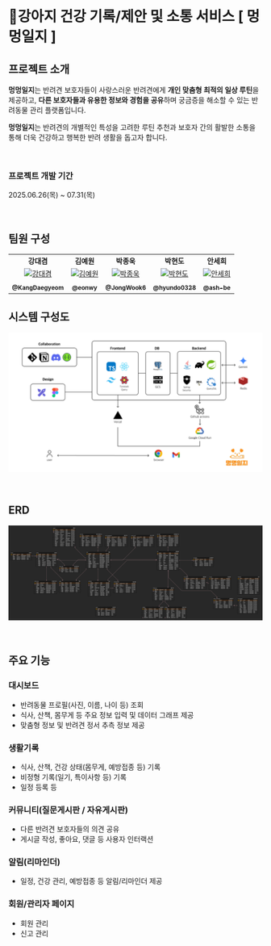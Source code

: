 # 🐶강아지 건강 기록/제안 및 소통 서비스 [ 멍멍일지 ]

## 프로젝트 소개

**멍멍일지**는 반려견 보호자들이 사랑스러운 반려견에게 **개인 맞춤형 최적의 일상 루틴**을 제공하고, **다른 보호자들과 유용한 정보와 경험을 공유**하며 궁금증을 해소할 수 있는 반려동물 관리 플랫폼입니다.

**멍멍일지**는 반려견의 개별적인 특성을 고려한 루틴 추천과 보호자 간의 활발한 소통을 통해 더욱 건강하고 행복한 반려 생활을 돕고자 합니다.

<br>

### 프로젝트 개발 기간

2025.06.26(목) ~ 07.31(목)

<br>

## 팀원 구성

<div>
  <table >
    <tbody>
      <tr>
        <td align="center"><b>강대겸</b></td>
        <td align="center"><b>김예원</b></td>
        <td align="center"><b>박종욱</b></td>
        <td align="center"><b>박현도</b></td>
        <td align="center"><b>안세희</b></td>
      </tr>
      <tr>
        <td align="center"><a href="https://github.com/KangDaegyeom"><img src="https://github.com/KangDaegyeom.png" width="100px;" alt="강대겸"/></a></td>
        <td align="center"><a href="https://github.com/eonwy"><img src="https://github.com/eonwy.png" width="100px;" alt="김예원"/></a></td>
        <td align="center"><a href="https://github.com/JongWook6"><img src="https://github.com/JongWook6.png" width="100px;" alt="박종욱"/></a></td>
        <td align="center"><a href="https://github.com/hyundo0328"><img src="https://github.com/hyundo0328.png" width="100px;" alt="박현도"/></a></td>
        <td align="center"><a href="https://github.com/ash-be"><img src="https://github.com/ash-be.png" width="100px;" alt="안세희"/></a></td>
      </tr>
      <tr>
        <td align="center"><a href="https://github.com/KangDaegyeom"><sub><b>@KangDaegyeom</b></sub></a></td>
        <td align="center"><a href="https://github.com/eonwy"><sub><b>@eonwy</b></sub></a></td>
        <td align="center"><a href="https://github.com/JongWook6"><sub><b>@JongWook6</b></sub></a></td>
        <td align="center"><a href="https://github.com/hyundo0328"><sub><b>@hyundo0328</b></sub></a></td>
        <td align="center"><a href="https://github.com/ash-be"><sub><b>@ash-be</b></sub></a></td>
      </tr>
    </tbody>
  </table>

</div>

## 시스템 구성도

![시스템 구성도](docs/images/system.png)

<br>

## ERD
![ERD](docs/images/404TNF.png)

<br>

## 주요 기능
### 대시보드
- 반려동물 프로필(사진, 이름, 나이 등) 조회
- 식사, 산책, 몸무게 등 주요 정보 입력 및 데이터 그래프 제공
- 맞춤형 정보 및 반려견 정서 추측 정보 제공
### 생활기록
- 식사, 산책, 건강 상태(몸무게, 예방접종 등) 기록
- 비정형 기록(일기, 특이사항 등) 기록
- 일정 등록 등
### 커뮤니티(질문게시판 / 자유게시판)
- 다른 반려견 보호자들의 의견 공유
- 게시글 작성, 좋아요, 댓글 등 사용자 인터랙션
### 알림(리마인더)
- 일정, 건강 관리, 예방접종 등 알림/리마인더 제공
### 회원/관리자 페이지
- 회원 관리
- 신고 관리

